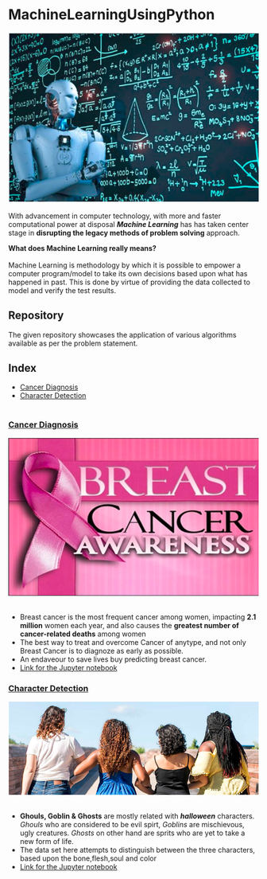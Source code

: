 # MachineLearningUsingPython
![image.PNG](images/banner.PNG)<img align="right"><br><br>
With advancement in computer technology, with more and faster computational power at disposal ___Machine Learning___ has has taken center stage in __disrupting the legacy methods of problem solving__ approach.<br>

__What does Machine Learning really means?__<br><br>
Machine Learning is methodology by which it is possible to empower a computer program/model to take its own decisions based upon what has happened in past. This is done by virtue of providing the data collected to model and verify the test results.<br>

## Repository 
The given repository showcases the application of various algorithms available as per the problem statement.

## Index

- [Cancer Diagnosis](#section1)<br>
- [Character Detection](#section2)<br>
[](#section2)<br>

<a id=section1></a>
### [Cancer Diagnosis](./CancerDiagnosis)
![image.png](images/can1.PNG)<br><br>
- Breast cancer is the most frequent cancer among women, impacting __2.1 million__ women each year, and also causes the __greatest number of cancer-related deaths__ among women
- The best way to treat and overcome Cancer of anytype, and not only Breast Cancer is to diagnoze as early as possible.
- An endaveour to save lives buy predicting breast cancer.
- [Link for the Jupyter notebook](./CancerDiagnosis/Cancer_Diagnosis.ipynb)

<a id=section2></a>
### [Character Detection](./CharacterDetection)
![image.PNG](images/hairtype.PNG)<img align="right"><br><br>
- __Ghouls, Goblin & Ghosts__ are mostly related with ___halloween___ characters. _Ghouls_ who are considered to be evil spirt, _Goblins_ are mischievous, ugly creatures. _Ghosts_ on other hand are sprits who are yet to take a new form of life.
- The data set here attempts to distinguish between the three characters, based upon the bone,flesh,soul and color
- [Link for the Jupyter notebook](.CharacterDetection/CharacterDetection.ipynb)
